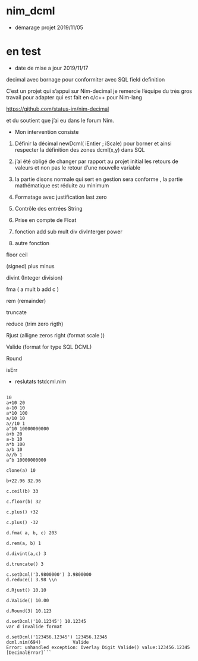# nim_dcml

- démarage projet 2019/11/05
# en test 

- date de mise a jour 2019/11/17 


decimal avec bornage pour conformiter avec SQL field definition

C’est un projet qui s’appui sur Nim-decimal
je remercie l’équipe du très gros travail pour adapter qui est fait en c/c++ pour Nim-lang

https://github.com/status-im/nim-decimal

et du soutient que j’ai eu dans le forum Nim.

- Mon intervention consiste 

1. Définir la décimal newDcml( iEntier ; iScale) pour borner et ainsi respecter la définition des zones dcml(x,y) dans SQL 

2. j’ai été obligé de changer par rapport au projet initial les retours de valeurs et non pas le retour d’une nouvelle variable

3. la partie disons normale qui sert en gestion sera conforme , la partie mathématique est réduite au minimum

4. Formatage avec justification last zero

5. Contrôle des entrées String

6. Prise en compte de Float

7. fonction
  add  sub  mult  div  divInterger  power
8. autre fonction

  floor ceil  
  
  (signed) plus minus
  
  divint (Integer division)
  
  fma ( a mult b  add c )
  
  rem (remainder)
  
  truncate
  
  reduce  (trim zero rigth)

  Rjust  (alligne zeros right (format scale ))
  
  Valide (format for type SQL DCML)
  
  Round
  
  isErr



- reslutats tstdcml.nim

 ```..TEST.. 
 
10
a+10 20
a-10 10
a*10 100
a/10 10
a//10 1
a^10 10000000000
a+b 20
a-b 10
a*b 100
a/b 10
a//b 1
a^b 10000000000

 clone(a) 10

 b+22.96 32.96

 c.ceil(b) 33

 c.floor(b) 32

 c.plus() +32

 c.plus() -32

 d.fma( a, b, c) 203

 d.rem(a, b) 1

 d.divint(a,c) 3

 d.truncate() 3

c.setDcml('3.9800000') 3.9800000
 d.reduce() 3.98 \\n

 d.Rjust() 10.10

 d.Valide() 10.00

 d.Round(3) 10.123

d.setDcml('10.12345') 10.12345
var d invalide format 

d.setDcml('123456.12345') 123456.12345
dcml.nim(694)            Valide
Error: unhandled exception: Overlay Digit Valide() value:123456.12345  [DecimalError]```
  
  
  
